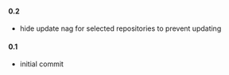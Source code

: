 #### 0.2
* hide update nag for selected repositories to prevent updating

#### 0.1
* initial commit
